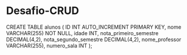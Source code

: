 # Desafio-CRUD
CREATE TABLE alunos (
  ID INT AUTO_INCREMENT PRIMARY KEY,
  nome VARCHAR(255) NOT NULL,
  idade INT,
  nota_primeiro_semestre DECIMAL(4,2),
  nota_segundo_semestre DECIMAL(4,2),
  nome_professor VARCHAR(255),
  numero_sala INT
);
